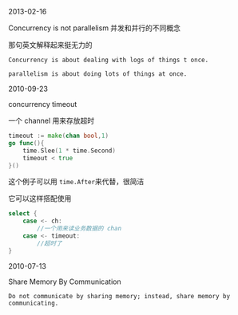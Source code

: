 
2013-02-16

Concurrency is not parallelism 并发和并行的不同概念

那句英文解释起来挺无力的

`Concurrency is about dealing with logs of things t once.`

`parallelism is about doing lots of things at once.`


2010-09-23

concurrency timeout

一个 channel 用来存放超时
```go
timeout := make(chan bool,1)
go func(){
    time.Slee(1 * time.Second)
    timeout < true
}()
```
这个例子可以用 `time.After`来代替，很简洁

它可以这样搭配使用

```go
select {
    case <- ch:
        //一个用来读业务数据的 chan
    case <- timeout:
        //超时了
}
```


2010-07-13

Share Memory By Communication

`Do not communicate by sharing memory; instead, share memory by communicating.`


